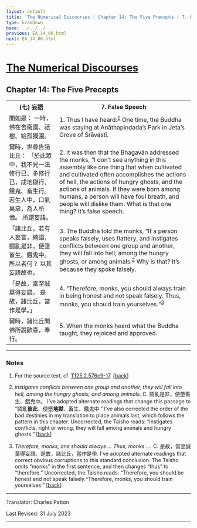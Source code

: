 ```yaml
---
layout: default
title: 'The Numerical Discourses | Chapter 14: The Five Precepts | 7. False Speech'
type: kramdown
base: ../../../
previous: EA_14_06.html
next: EA_14_08.html
---
```


<h1><a href='../index.html'>The Numerical Discourses</a></h1>
<h2>Chapter 14: The Five Precepts</h2>

<table class="trans">
  <th class='ch'>(七) 妄語</th>
  <th class='en'>7. False Speech</th>
  <tr>
    <td class='ch' title='T125.2.576c9'>聞如是： 一時，佛在舍衞國、祇樹、給孤獨園。</td>
    <td id='p1'>1. Thus I have heard:<sup id="ref1"><a href="#n1">1</a></sup> One time, the Buddha was staying at Anāthapiṇḍada’s Park in Jeta’s Grove of Śrāvastī.</td>
  </tr>
  <tr>
    <td class='ch' title='T125.2.576c10'>爾時，世尊告諸比丘： 「於此眾中，我不見一法修行已、多修行已，成地獄行、餓鬼、畜生行。 若生人中，口氣臭惡，為人所憎。 所謂妄語。</td>
    <td id='p2'>2. It was then that the Bhagavān addressed the monks, “I don’t see anything in this assembly like one thing that when cultivated and cultivated often accomplishes the actions of hell, the actions of hungry ghosts, and the actions of animals. If they were born among humans, a person will have foul breath, and people will dislike them. What is that one thing? It’s false speech.</td>
  </tr>
  <tr>
    <td class='ch' title='T125.2.576c13'>「諸比丘，若有人妄言，綺語，鬪亂是非，便墮畜生、餓鬼中。 所以者何？ 以其妄語故也。</td>
    <td id='p3'>3. The Buddha told the monks, “If a person speaks falsely, uses flattery, and instigates conflicts between one group and another, they will fall into hell, among the hungry ghosts, or among animals.<sup id="ref2"><a href="#n2">2</a></sup> Why is that? It’s because they spoke falsely.</td>
  </tr>
  <tr>
    <td class='ch' title='T125.2.576c15'>「是故，當至誠莫得妄語。 是故，諸比丘，當作是學。」</td>
    <td id='p4'>4. “Therefore, monks, you should always train in being honest and not speak falsely. Thus, monks, you should train yourselves.”<sup id="ref3"><a href="#n3">3</a></sup></td>
  </tr>
  <tr>
    <td class='ch' title='T125.2.576c16'>爾時，諸比丘聞佛所説歡喜，奉行。</td>
    <td id='p5'>5. When the monks heard what the Buddha taught, they rejoiced and approved.</td>
  </tr>
</table>

<hr/>

<h3 id="notes">Notes</h3>

<ol class="notes-list">
<li id="n1"><p>For the source text, cf. <a href="https://cbetaonline.dila.edu.tw/zh/T02n0125_p0576c09" target="_blank">T125.2.576c9-17</a>. [<a href="#ref1">back</a>]</p></li>
<li id="n2"><p><em>instigates conflicts between one group and another, they will fall into hell, among the hungry ghosts, and among animals</em>. C. 鬪亂是非，便墮畜生、餓鬼中。 I’ve adopted alternate readings that change this passage to “鬪亂<strong>彼此</strong>，便墮<strong>地獄</strong>、畜生、餓鬼中.” I’ve also corrected the order of the bad destinies in my translation to place animals last, which follows the pattern in this chapter. Uncorrected, the Taisho reads: “instigates conflicts, right or wrong, they will fall among animals and hungry ghosts.” [<a href="#ref2">back</a>]</p></li>
<li id="n3"><p><em>Therefore, monks, one should always … Thus, monks …</em>. C. 是故，當至誠莫得妄語。是故，諸比丘，當作是學. I’ve adopted alternate readings that correct obvious corruptions to this standard conclusion. The Taisho omits “monks” in the first sentence, and then changes “thus” to “therefore.” Uncorrected, the Taisho reads: “Therefore, you should be honest and not speak falsely.^Therefore, monks, you should train yourselves.” [<a href="#ref3">back</a>]</p></li>
</ol>
<hr/>

<p class="translator">Translator: Charles Patton</p>
<p class='revised'>Last Revised: 31 July 2023</p>

<hr/>